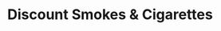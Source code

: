 ---
title: "Discount Smokes & Cigarettes"
url: /cottage-grove/discount-smokes-und-cigarettes/
shop: Tabak
---